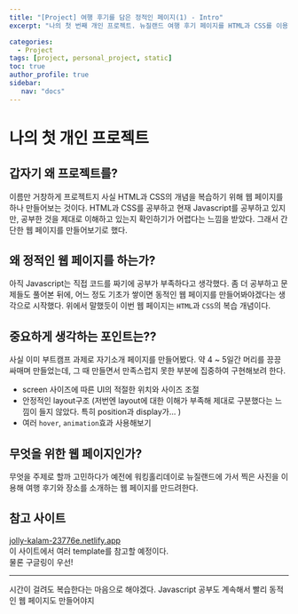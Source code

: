 ```yaml
---
title: "[Project] 여행 후기를 담은 정적인 페이지(1) - Intro"
excerpt: "나의 첫 번째 개인 프로젝트. 뉴질랜드 여행 후기 페이지를 HTML과 CSS를 이용해 정적인 웹 페이지로 만들어보자."

categories: 
  - Project
tags: [project, personal_project, static]
toc: true
author_profile: true 
sidebar:
   nav: "docs"
---
```


# 나의 첫 개인 프로젝트
## 갑자기 왜 프로젝트를?
이름만 거창하게 프로젝트지 사실 HTML과 CSS의 개념을 복습하기 위해 웹 페이지를 하나 만들어보는 것이다. 
HTML과 CSS를 공부하고 현재 Javascript를 공부하고 있지만, 공부한 것을 제대로 이해하고 있는지 확인하기가 어렵다는 느낌을 받았다. 그래서 간단한 웹 페이지를 만들어보기로 했다.

## 왜 정적인 웹 페이지를 하는가?
아직 Javascript는 직접 코드를 짜기에 공부가 부족하다고 생각했다. 좀 더 공부하고 문제들도 풀어본 뒤에, 어느 정도 기초가 쌓이면 동적인 웹 페이지를 만들어봐야겠다는 생각으로 시작했다. 위에서 말했듯이 이번 웹 페이지는 `HTML`과 `CSS`의 복습 개념이다.

## 중요하게 생각하는 포인트는??
사실 이미 부트캠프 과제로 자기소개 페이지를 만들어봤다. 약 4 ~ 5일간 머리를 끙끙 싸매며 만들었는데, 그 때 만들면서 만족스럽지 못한 부분에 집중하여 구현해보려 한다.
- screen 사이즈에 따른 UI의 적절한 위치와 사이즈 조절
- 안정적인 layout구조 (저번엔 layout에 대한 이해가 부족해 제대로 구분했다는 느낌이 들지 않았다. 특히 position과 display가... )
- 여러 `hover`, `animation`효과 사용해보기

## 무엇을 위한 웹 페이지인가?
무엇을 주제로 할까 고민하다가 예전에 워킹홀리데이로 뉴질랜드에 가서 찍은 사진을 이용해 여행 후기와 장소를 소개하는 웹 페이지를 만드려한다.

## 참고 사이트
<a href="https://jolly-kalam-23776e.netlify.app/">jolly-kalam-23776e.netlify.app</a> <br>
이 사이트에서 여러 template를 참고할 예정이다. <br> 물론 구글링이 우선!

---
시간이 걸려도 복습한다는 마음으로 해야겠다. Javascript 공부도 계속해서 빨리 동적인 웹 페이지도 만들어야지